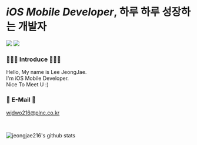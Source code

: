 <!-- <div align="center">
  
  ![header](https://capsule-render.vercel.app/api?type=cylinder&color=112233&height=100&section=header&text=Welcome%20To%20LJJ's%20Github&fontColor=ffffff&fontSize=30&animation=fadeIn&fontAlignY=55)
  
![transparent](https://capsule-render.vercel.app/api?type=transparent&fontColor=FFFFFF&text=LJJ's%20GitHub%20&height=150&fontSize=40&desc=Welcome!&descAlignY=75&descAlign=60)

<h3 align="center"><b>🙇🏻‍♂️ Introduce 🙇🏻‍♂️</b></h3>
  
Hello, My name is JeongJaeLee.
  
I'm iOS Mobile Developer.
  
Nice To Meet U :)

<br/>
  
<h3 align="center"><b>⚙︎ Tech Stack ⚙︎</b></h3>

<img src="https://img.shields.io/badge/Swift-F05138?style=for-the-badge&logo=Swift&logoColor=white">
<img src="https://img.shields.io/badge/github-181717?style=for-the-badge&logo=github&logoColor=white">

<br/>
<br/>
  
<h3 align="center"><b>📧 E-Mail 📧</b></h3>

develope216@gmail.com

<br/>
<br/>

![jeongjae216's github stats](https://github-readme-stats.vercel.app/api?username=jeongjae216&show_icons=true&theme=city_lights)
</div> -->
# *iOS Mobile Developer*, 하루 하루 성장하는 개발자

![](https://img.shields.io/badge/Swift-F05138?style=for-the-badge&logo=Swift&logoColor=white)
![](https://img.shields.io/badge/github-181717?style=for-the-badge&logo=github&logoColor=white)

<h3><b>🙇🏻‍♂️ Introduce 🙇🏻‍♂️</b></h3>

Hello, My name is Lee JeongJae.   
I'm iOS Mobile Developer.   
Nice To Meet U :)

<h3><b>📧 E-Mail 📧</b></h3>

wjdwo216@plnc.co.kr

<br/>

![jeongjae216's github stats](https://github-readme-stats.vercel.app/api?username=jeongjae216&show_icons=true&theme=city_lights)

